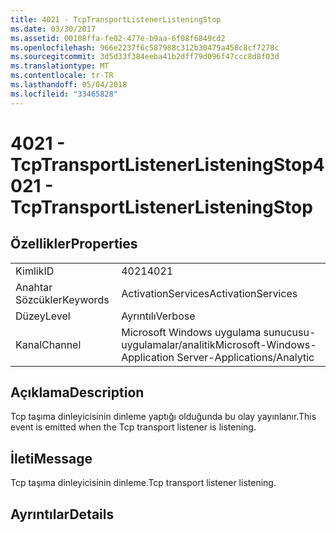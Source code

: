 ```yaml
---
title: 4021 - TcpTransportListenerListeningStop
ms.date: 03/30/2017
ms.assetid: 00108ffa-fe02-477e-b9aa-6f08f6849cd2
ms.openlocfilehash: 966e2237f6c587988c312b30479a458c8cf7278c
ms.sourcegitcommit: 3d5d33f384eeba41b2dff79d096f47ccc8d8f03d
ms.translationtype: MT
ms.contentlocale: tr-TR
ms.lasthandoff: 05/04/2018
ms.locfileid: "33465828"
---
```

# <a name="4021---tcptransportlistenerlisteningstop"></a><span data-ttu-id="d3554-102">4021 - TcpTransportListenerListeningStop</span><span class="sxs-lookup"><span data-stu-id="d3554-102">4021 - TcpTransportListenerListeningStop</span></span>
## <a name="properties"></a><span data-ttu-id="d3554-103">Özellikler</span><span class="sxs-lookup"><span data-stu-id="d3554-103">Properties</span></span>  
  
|||  
|-|-|  
|<span data-ttu-id="d3554-104">Kimlik</span><span class="sxs-lookup"><span data-stu-id="d3554-104">ID</span></span>|<span data-ttu-id="d3554-105">4021</span><span class="sxs-lookup"><span data-stu-id="d3554-105">4021</span></span>|  
|<span data-ttu-id="d3554-106">Anahtar Sözcükler</span><span class="sxs-lookup"><span data-stu-id="d3554-106">Keywords</span></span>|<span data-ttu-id="d3554-107">ActivationServices</span><span class="sxs-lookup"><span data-stu-id="d3554-107">ActivationServices</span></span>|  
|<span data-ttu-id="d3554-108">Düzey</span><span class="sxs-lookup"><span data-stu-id="d3554-108">Level</span></span>|<span data-ttu-id="d3554-109">Ayrıntılı</span><span class="sxs-lookup"><span data-stu-id="d3554-109">Verbose</span></span>|  
|<span data-ttu-id="d3554-110">Kanal</span><span class="sxs-lookup"><span data-stu-id="d3554-110">Channel</span></span>|<span data-ttu-id="d3554-111">Microsoft Windows uygulama sunucusu-uygulamalar/analitik</span><span class="sxs-lookup"><span data-stu-id="d3554-111">Microsoft-Windows-Application Server-Applications/Analytic</span></span>|  
  
## <a name="description"></a><span data-ttu-id="d3554-112">Açıklama</span><span class="sxs-lookup"><span data-stu-id="d3554-112">Description</span></span>  
 <span data-ttu-id="d3554-113">Tcp taşıma dinleyicisinin dinleme yaptığı olduğunda bu olay yayınlanır.</span><span class="sxs-lookup"><span data-stu-id="d3554-113">This event is emitted when the Tcp transport listener is listening.</span></span>  
  
## <a name="message"></a><span data-ttu-id="d3554-114">İleti</span><span class="sxs-lookup"><span data-stu-id="d3554-114">Message</span></span>  
 <span data-ttu-id="d3554-115">Tcp taşıma dinleyicisinin dinleme.</span><span class="sxs-lookup"><span data-stu-id="d3554-115">Tcp transport listener listening.</span></span>  
  
## <a name="details"></a><span data-ttu-id="d3554-116">Ayrıntılar</span><span class="sxs-lookup"><span data-stu-id="d3554-116">Details</span></span>
